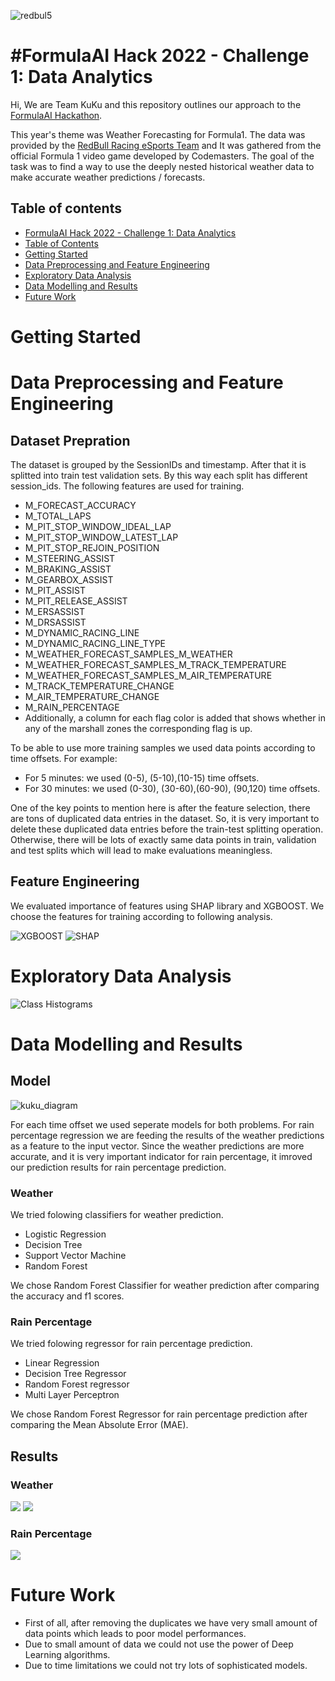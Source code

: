 ![redbul5](https://user-images.githubusercontent.com/32769732/155026150-1ad176c1-4cc2-4999-a1cd-77ac79e28fa3.png)

# #FormulaAI Hack 2022 - Challenge 1: Data Analytics 

Hi, We are Team KuKu and this repository outlines our approach to the [FormulaAI Hackathon](https://github.com/oracle-devrel/formula-ai-2022-hackathon/blob/main/challenges/challenge1.mdd). 

This year's theme was Weather Forecasting for Formula1. The data was provided by the [RedBull Racing eSports Team](https://f1esports.com/pro-championship/teams/red-bull) and It was gathered from the official Formula 1 video game developed by Codemasters. The goal of the task was to find a way to use the deeply nested historical weather data to make accurate weather predictions / forecasts.

## Table of contents
- [FormulaAI Hack 2022 - Challenge 1: Data Analytics]()
- [Table of Contents](#table-of-contents)
- [Getting Started](#getting-started)
- [Data Preprocessing and Feature Engineering](#data-preprocessing-and-feature-engineering)
- [Exploratory Data Analysis](#exploratory-data-analysis)
- [Data Modelling and Results](#data-modelling-and-results)
- [Future Work](#future-work)

# Getting Started

# Data Preprocessing and Feature Engineering

## Dataset Prepration

The dataset is grouped by the SessionIDs and timestamp. After that it is splitted into train test validation sets. By this way each split has different session_ids. The following features are used for training.

- M_FORECAST_ACCURACY
- M_TOTAL_LAPS
- M_PIT_STOP_WINDOW_IDEAL_LAP
- M_PIT_STOP_WINDOW_LATEST_LAP
- M_PIT_STOP_REJOIN_POSITION
- M_STEERING_ASSIST
- M_BRAKING_ASSIST
- M_GEARBOX_ASSIST
- M_PIT_ASSIST
- M_PIT_RELEASE_ASSIST
- M_ERSASSIST
- M_DRSASSIST
- M_DYNAMIC_RACING_LINE
- M_DYNAMIC_RACING_LINE_TYPE
- M_WEATHER_FORECAST_SAMPLES_M_WEATHER
- M_WEATHER_FORECAST_SAMPLES_M_TRACK_TEMPERATURE
- M_WEATHER_FORECAST_SAMPLES_M_AIR_TEMPERATURE
- M_TRACK_TEMPERATURE_CHANGE
- M_AIR_TEMPERATURE_CHANGE
- M_RAIN_PERCENTAGE
- Additionally, a column for each flag color is added that shows whether in any of the marshall zones the corresponding flag is up.

To be able to use more training samples we used data points according to time offsets. For example:
- For 5 minutes: we used (0-5), (5-10),(10-15) time offsets.
- For 30 minutes: we used (0-30), (30-60),(60-90), (90,120) time offsets.

One of the key points to mention here is after the feature selection, there are tons of duplicated data entries in the dataset. So, it is very important to delete these duplicated data entries before the train-test splitting operation. Otherwise, there will be lots of exactly same data points in train, validation and test splits which will lead to make evaluations meaningless.

## Feature Engineering

We evaluated importance of features using SHAP library and XGBOOST. We choose the features for training according to following analysis. 

![XGBOOST](/assets/XGBOOST.png)
![SHAP](/assets/SHAP.png)

# Exploratory Data Analysis
![Class Histograms](https://user-images.githubusercontent.com/32769732/155216595-3a8ca014-8e4a-4d89-9f54-405634ba506f.png)

# Data Modelling and Results

## Model

![kuku_diagram](https://user-images.githubusercontent.com/32769732/155241497-39c70c97-cc61-4d51-8f6d-d05c9ad4c8fe.png)



For each time offset we used seperate models for both problems. For rain percentage regression we are feeding the results of the weather predictions as a feature to the input vector. Since the weather predictions are more accurate, and it is very important indicator for rain percentage, it imroved our prediction results for rain percentage prediction.

### Weather

We tried folowing classifiers for weather prediction.

- Logistic Regression
- Decision Tree
- Support Vector Machine
- Random Forest

We chose Random Forest Classifier for weather prediction after comparing the accuracy and f1 scores. 

### Rain Percentage

We tried folowing regressor for rain percentage prediction.

- Linear Regression
- Decision Tree Regressor
- Random Forest regressor
- Multi Layer Perceptron

We chose Random Forest Regressor for rain percentage prediction after comparing the Mean Absolute Error (MAE). 

## Results

### Weather

![](/assets/weather_results.png)
![](/assets/weather_results_classwise.png)


### Rain Percentage
![](/assets/rain.png)

# Future Work

- First of all, after removing the duplicates we have very small amount of data points which leads to poor model performances. 
- Due to small amount of data we could not use the power of Deep Learning algorithms. 
- Due to time limitations we could not try lots of sophisticated models.
